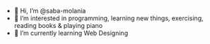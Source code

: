- 👋 Hi, I’m @saba-molania
- 👀 I’m interested in programming, learning new things, exercising, reading books & playing piano
- 🌱 I’m currently learning Web Designing

<!---
saba-molania/saba-molania is a ✨ special ✨ repository because its `README.md` (this file) appears on your GitHub profile.
You can click the Preview link to take a look at your changes.
--->
